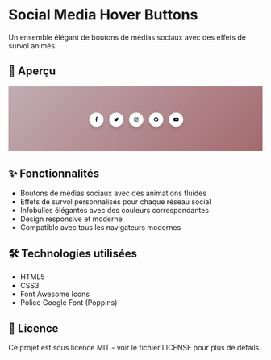 # Social Media Hover Buttons

Un ensemble élégant de boutons de médias sociaux avec des effets de survol animés.

## 🎥 Aperçu

![Aperçu des boutons sociaux](images/preview.png)

## ✨ Fonctionnalités

- Boutons de médias sociaux avec des animations fluides
- Effets de survol personnalisés pour chaque réseau social
- Infobulles élégantes avec des couleurs correspondantes
- Design responsive et moderne
- Compatible avec tous les navigateurs modernes

## 🛠️ Technologies utilisées

- HTML5
- CSS3
- Font Awesome Icons
- Police Google Font (Poppins)


## 📄 Licence

Ce projet est sous licence MIT - voir le fichier LICENSE pour plus de détails.